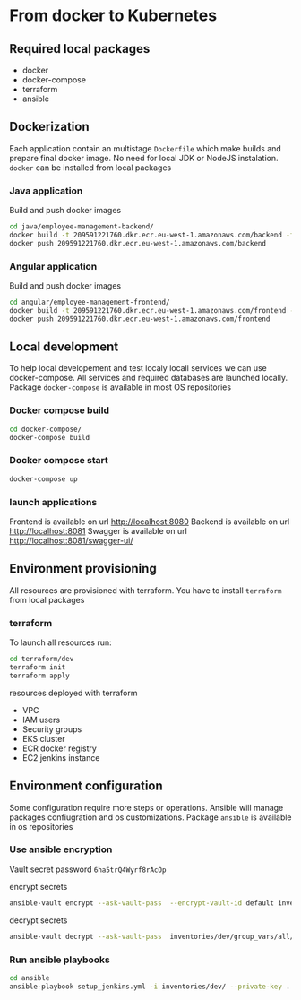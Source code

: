 # From docker to Kubernetes

## Required local packages

- docker
- docker-compose
- terraform
- ansible

## Dockerization

Each application contain an multistage `Dockerfile` which make builds and prepare final docker image. No need for local JDK or NodeJS instalation. `docker` can be installed from local packages

### Java application

Build and push docker images

``` bash
cd java/employee-management-backend/
docker build -t 209591221760.dkr.ecr.eu-west-1.amazonaws.com/backend -f pipelines/Dockerfile .
docker push 209591221760.dkr.ecr.eu-west-1.amazonaws.com/backend
```

### Angular application

Build and push docker images

``` bash
cd angular/employee-management-frontend/
docker build -t 209591221760.dkr.ecr.eu-west-1.amazonaws.com/frontend -f pipelines/Dockerfile .
docker push 209591221760.dkr.ecr.eu-west-1.amazonaws.com/frontend

```

## Local development

To help local developement and test localy locall services we can use docker-compose. All services and required databases are launched locally. Package `docker-compose` is available in most OS repositories

### Docker compose build

``` bash
cd docker-compose/
docker-compose build
```

### Docker compose start

``` bash
docker-compose up
```

### launch applications

Frontend is available on url <http://localhost:8080>
Backend is available on url <http://localhost:8081>
Swagger is available on url <http://localhost:8081/swagger-ui/>

## Environment provisioning

All resources are provisioned with terraform. You have to install `terraform` from local packages

### terraform

To launch all resources run:

``` bash
cd terraform/dev
terraform init
terraform apply 
```

resources deployed with terraform

- VPC
- IAM users
- Security groups
- EKS cluster
- ECR docker registry
- EC2 jenkins instance

## Environment configuration

Some configuration require more steps or operations. Ansible will manage packages confiugration and os customizations. Package `ansible` is available in os repositories

### Use ansible encryption

Vault secret password `6ha5trQ4Wyrf8rAcOp`

encrypt secrets

``` bash
ansible-vault encrypt --ask-vault-pass  --encrypt-vault-id default inventories/dev/group_vars/all/secrets.yaml
```

decrypt secrets

``` bash
ansible-vault decrypt --ask-vault-pass  inventories/dev/group_vars/all/secrets.yaml
```

### Run ansible playbooks

``` bash
cd ansible
ansible-playbook setup_jenkins.yml -i inventories/dev/ --private-key ../terraform/dev/ssh_key 
```
